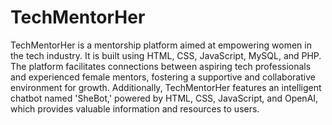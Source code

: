 # TechMentorHer

TechMentorHer is a mentorship platform aimed at empowering women in the tech industry. It is built using HTML, CSS, JavaScript, MySQL, and PHP. The platform facilitates connections between aspiring tech professionals and experienced female mentors, fostering a supportive and collaborative environment for growth. Additionally, TechMentorHer features an intelligent chatbot named 'SheBot,' powered by HTML, CSS, JavaScript, and OpenAI, which provides valuable information and resources to users. 
